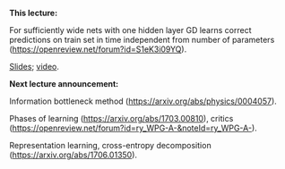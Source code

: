 **This lecture:** 

For sufficiently wide nets with one hidden layer GD learns correct predictions on train set in time independent from number of parameters (https://openreview.net/forum?id=S1eK3i09YQ).

[Slides](GD_dynamics_part2.pdf); [video](https://youtu.be/GGi3ioXN15I).

**Next lecture announcement:** 

Information bottleneck method (https://arxiv.org/abs/physics/0004057).

Phases of learning (https://arxiv.org/abs/1703.00810), critics (https://openreview.net/forum?id=ry_WPG-A-&noteId=ry_WPG-A-).

Representation learning, cross-entropy decomposition (https://arxiv.org/abs/1706.01350).
